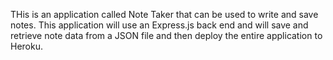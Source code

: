 THis is an application called Note Taker that can be used to write and save notes. This application will use an Express.js back end and will save and retrieve note data from a JSON file and then deploy the entire application to Heroku.